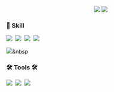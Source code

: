 <div align="center">
  <img src="https://github-readme-stats.vercel.app/api?username=YunYongJun&show_icons=true&theme=radical" />
  <img src="https://github-readme-stats.vercel.app/api/top-langs/?username=YunYongJun&layout=compact" />
</div>

<h3 align="left">💫 Skill </h3>
<div>
<img src = "https://img.shields.io/badge/JavaScript-F7DF1E?style=for-the-badge&logo=JavaScript&logoColor=white"/>&nbsp
<img src = "https://img.shields.io/badge/React-20232A?style=for-the-badge&logo=react&logoColor=61DAFB"/>&nbsp
<img src = "https://img.shields.io/badge/mysql-%2300f.svg?style=for-the-badge&logo=mysql&logoColor=white"/>&nbsp
<img src = "https://img.shields.io/badge/Java-ED8B00?style=for-the-badge&logo=openjdk&logoColor=white"/>&nbsp


<img src = "https://img.shields.io/badge/Spring-6DB33F?style=for-the-badge&logo=spring&logoColor=white"/>&nbsp
</div>

<h3 align="left">🛠 Tools 🛠</h3>
<div align="left">
  <img src="https://img.shields.io/badge/git-F05033.svg?style=for-the-badge&logo=git&logoColor=white" />&nbsp
  <img src="https://img.shields.io/badge/github-181717.svg?style=for-the-badge&logo=github&logoColor=white" />&nbsp
  <img src="https://img.shields.io/badge/Notion-F3F3F3.svg?style=for-the-badge&logo=notion&logoColor=black" />&nbsp
</div>

<!--
**YunYongJun/YunYongJun** is a ✨ _special_ ✨ repository because its `README.md` (this file) appears on your GitHub profile.

Here are some ideas to get you started:

- 🔭 I’m currently working on ...
- 🌱 I’m currently learning ...
- 👯 I’m looking to collaborate on ...
- 🤔 I’m looking for help with ...
- 💬 Ask me about ...
- 📫 How to reach me: ...
- 😄 Pronouns: ...
- ⚡ Fun fact: ...
-->
